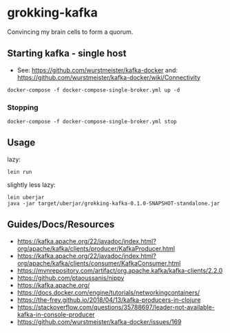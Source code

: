 # grokking-kafka

Convincing my brain cells to form a quorum.

## Starting kafka - single host
- See: https://github.com/wurstmeister/kafka-docker and: https://github.com/wurstmeister/kafka-docker/wiki/Connectivity

```
docker-compose -f docker-compose-single-broker.yml up -d
```

### Stopping

```
docker-compose -f docker-compose-single-broker.yml stop
```

## Usage

lazy:
```
lein run
```

slightly less lazy:
```
lein uberjar
java -jar target/uberjar/grokking-kafka-0.1.0-SNAPSHOT-standalone.jar
```

## Guides/Docs/Resources
- https://kafka.apache.org/22/javadoc/index.html?org/apache/kafka/clients/producer/KafkaProducer.html
- https://kafka.apache.org/22/javadoc/index.html?org/apache/kafka/clients/consumer/KafkaConsumer.html
- https://mvnrepository.com/artifact/org.apache.kafka/kafka-clients/2.2.0
- https://github.com/ptaoussanis/nippy
- https://kafka.apache.org/
- https://docs.docker.com/engine/tutorials/networkingcontainers/
- https://the-frey.github.io/2018/04/13/kafka-producers-in-clojure
- https://stackoverflow.com/questions/35788697/leader-not-available-kafka-in-console-producer
- https://github.com/wurstmeister/kafka-docker/issues/169


